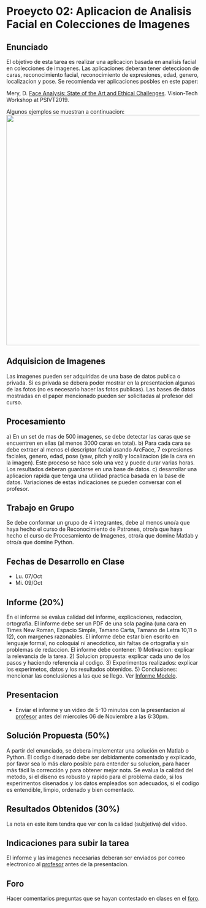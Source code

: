 # Proeycto 02: Aplicacion de Analisis Facial en Colecciones de Imagenes

## Enunciado
El objetivo de esta tarea es realizar una aplicacion basada en analisis facial en colecciones de imagenes. Las aplicaciones deberan tener deteccioon de caras, reconocimiento facial, reconocimiento de expresiones, edad, genero, localizacion y pose. Se recomienda ver aplicaciones posbles en este paper:

Mery, D. [Face Analysis: State of the Art and Ethical Challenges](http://dmery.sitios.ing.uc.cl/Prints/Conferences/International/2019-PSIVT.pdf). Vision-Tech Workshop at PSIVT2019.

Algunos ejemplos se muestran a continuacion:
<img src="https://github.com/domingomery/vision/blob/master/proyectos/Proyecto_02/Diagrama.png" width="600">



## Adquisicion de Imagenes
Las imagenes pueden ser adquiridas de una base de datos publica o privada. Si es privada se debera poder mostrar en la presentacion algunas de las fotos (no es necesario hacer las fotos publicas). Las bases de datos mostradas en el paper mencionado pueden ser solicitadas al profesor del curso.

## Procesamiento
a) En un set de mas de 500 imagenes, se debe detectar las caras que se encuentren en ellas (al menos 3000 caras en total). b) Para cada cara se debe extraer al menos el descriptor facial usando ArcFace, 7 expresiones faciales, genero, edad, pose (yaw, pitch y roll) y localizacion (de la cara en la imagen). Este proceso se hace solo una vez y puede durar varias horas. Los resultados deberan guardarse en una base de datos. c) desarrollar una aplicacion rapida que tenga una utilidad practica basada en la base de datos. Variaciones de estas indicaciones se pueden conversar con el profesor. 

## Trabajo en Grupo
Se debe conformar un grupo de 4 integrantes, debe al menos uno/a que haya hecho el curso de Reconocimiento de Patrones, otro/a que haya hecho el curso de Procesamiento de Imagenes, otro/a que domine Matlab y otro/a que domine Python.

## Fechas de Desarrollo en Clase
- Lu. 07/Oct
- Mi. 09/Oct

## Informe (20%)
En el informe se evalua calidad del informe, explicaciones, redaccion, ortografia. El informe debe ser un PDF de una sola pagina (una cara en Times New Roman, Espacio Simple, Tamano Carta, Tamano de Letra 10,11 o 12), con margenes razonables. El informe debe estar bien escrito en lenguaje formal, no coloquial ni anecdotico, sin faltas de ortografia y sin problemas de redaccion. El informe debe contener: 1) Motivacion: explicar la relevancia de la tarea. 2) Solucion propuesta: explicar cada uno de los pasos y haciendo referencia al codigo. 3) Experimentos realizados: explicar los experimetos, datos y los resultados obtenidos. 5) Conclusiones: mencionar las conclusiones a las que se llego. Ver [Informe Modelo](https://github.com/domingomery/imagenes/blob/master/tareas/TareaModelo.pdf).

## Presentacion
- Enviar el informe y un video de 5-10 minutos con la presentacion al [profesor](mailto:domingo.mery@uc.cl) antes del miercoles 06 de Noviembre a las 6:30pm.

## Solución Propuesta (50%)
A partir del enunciado, se debera implementar una solución en Matlab o Python. El codigo disenado debe ser debidamente comentado y explicado, por favor sea lo más claro posible para entender su solucion, para hacer más fácil la corrección y para obtener mejor nota. Se evalua la calidad del metodo, si el diseno es robusto y rapido para el problema dado, si los experimentos disenados y los datos empleados son adecuados, si el codigo es entendible, limpio, ordenado y bien comentado.

## Resultados Obtenidos (30%)
La nota en este item tendra que ver con la calidad (subjetiva) del video.

## Indicaciones para subir la tarea
El informe y las imagenes necesarias deberan ser enviados por correo electronico al [profesor](mailto:domingo.mery@uc.cl) antes de la presentacion.  

## Foro
Hacer comentarios preguntas que se hayan contestado en clases en el [foro](https://github.com/domingomery/vision/issues/2).
